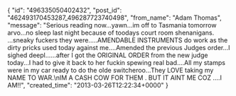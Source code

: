 {
   "id": "496335050402432",
   "post_id": "462493170453287_496287723740498",
   "from_name": "Adam Thomas",
   "message": "Serious reading now...yawn...im off to Tasmania tomorrow arvo...no sleep last night because of toodays court room shenanigans. ...sneaky fuckers they were.....AMENDABLE INSTRUMENTS do work as the dirty pricks used today against me....Amended the previous Judges order...I sighed deepl......after I got the ORIGINAL ORDER from the new judge today...I had to give it back to her fuckin spewing real bad....All my stamps were in my car ready to do the olde switcheroo...They LOVE taking my NAME TO WAR.\nIM A CASH COW FOR THEM . BUT IT AINT ME COZ ....I AM!!",
   "created_time": "2013-03-26T12:22:34+0000"
 }
